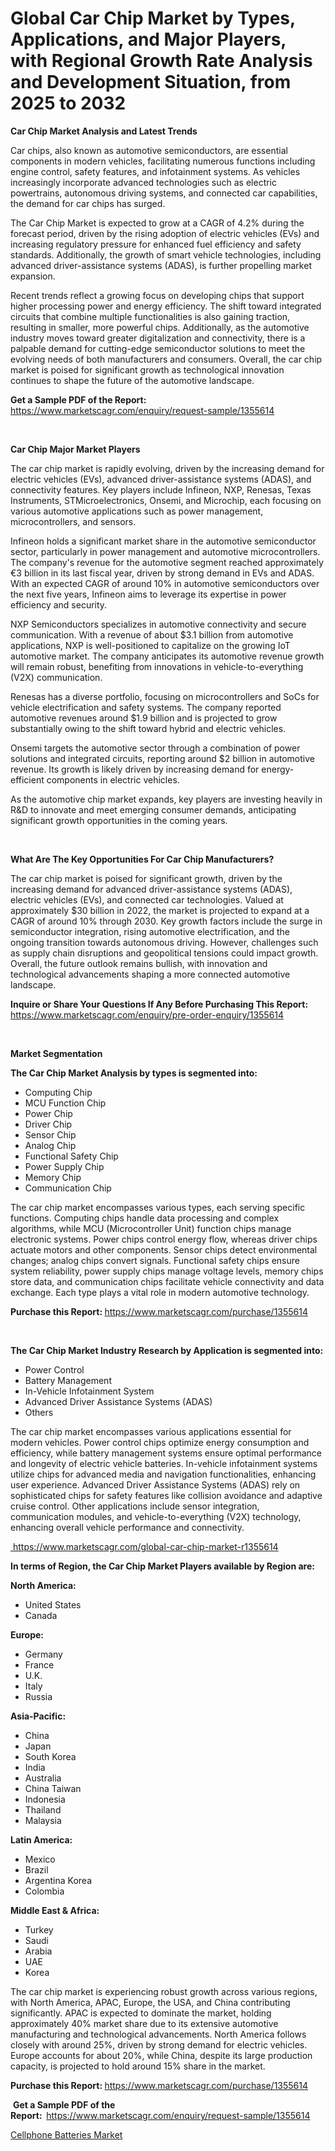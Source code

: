 <p><h1>Global Car Chip Market by Types, Applications, and Major Players, with Regional Growth Rate Analysis and Development Situation, from 2025 to 2032</h1></p><p><strong>Car Chip Market Analysis and Latest Trends</strong></p>
<p><p>Car chips, also known as automotive semiconductors, are essential components in modern vehicles, facilitating numerous functions including engine control, safety features, and infotainment systems. As vehicles increasingly incorporate advanced technologies such as electric powertrains, autonomous driving systems, and connected car capabilities, the demand for car chips has surged. </p><p>The Car Chip Market is expected to grow at a CAGR of 4.2% during the forecast period, driven by the rising adoption of electric vehicles (EVs) and increasing regulatory pressure for enhanced fuel efficiency and safety standards. Additionally, the growth of smart vehicle technologies, including advanced driver-assistance systems (ADAS), is further propelling market expansion.</p><p>Recent trends reflect a growing focus on developing chips that support higher processing power and energy efficiency. The shift toward integrated circuits that combine multiple functionalities is also gaining traction, resulting in smaller, more powerful chips. Additionally, as the automotive industry moves toward greater digitalization and connectivity, there is a palpable demand for cutting-edge semiconductor solutions to meet the evolving needs of both manufacturers and consumers. Overall, the car chip market is poised for significant growth as technological innovation continues to shape the future of the automotive landscape.</p></p>
<p><strong>Get a Sample PDF of the Report:&nbsp;</strong> <a href="https://www.marketscagr.com/enquiry/request-sample/1355614?utm_campaign=2445&utm_medium=2&utm_source=Github&utm_content=ia&utm_term=11022025&utm_id=car-chip">https://www.marketscagr.com/enquiry/request-sample/1355614</a></p>
<p>&nbsp;</p>
<p><strong>Car Chip Major Market Players</strong></p>
<p><p>The car chip market is rapidly evolving, driven by the increasing demand for electric vehicles (EVs), advanced driver-assistance systems (ADAS), and connectivity features. Key players include Infineon, NXP, Renesas, Texas Instruments, STMicroelectronics, Onsemi, and Microchip, each focusing on various automotive applications such as power management, microcontrollers, and sensors.</p><p>Infineon holds a significant market share in the automotive semiconductor sector, particularly in power management and automotive microcontrollers. The company's revenue for the automotive segment reached approximately €3 billion in its last fiscal year, driven by strong demand in EVs and ADAS. With an expected CAGR of around 10% in automotive semiconductors over the next five years, Infineon aims to leverage its expertise in power efficiency and security.</p><p>NXP Semiconductors specializes in automotive connectivity and secure communication. With a revenue of about $3.1 billion from automotive applications, NXP is well-positioned to capitalize on the growing IoT automotive market. The company anticipates its automotive revenue growth will remain robust, benefiting from innovations in vehicle-to-everything (V2X) communication.</p><p>Renesas has a diverse portfolio, focusing on microcontrollers and SoCs for vehicle electrification and safety systems. The company reported automotive revenues around $1.9 billion and is projected to grow substantially owing to the shift toward hybrid and electric vehicles.</p><p>Onsemi targets the automotive sector through a combination of power solutions and integrated circuits, reporting around $2 billion in automotive revenue. Its growth is likely driven by increasing demand for energy-efficient components in electric vehicles.</p><p>As the automotive chip market expands, key players are investing heavily in R&D to innovate and meet emerging consumer demands, anticipating significant growth opportunities in the coming years.</p></p>
<p>&nbsp;</p>
<p><strong>What Are The Key Opportunities For Car Chip Manufacturers?</strong></p>
<p><p>The car chip market is poised for significant growth, driven by the increasing demand for advanced driver-assistance systems (ADAS), electric vehicles (EVs), and connected car technologies. Valued at approximately $30 billion in 2022, the market is projected to expand at a CAGR of around 10% through 2030. Key growth factors include the surge in semiconductor integration, rising automotive electrification, and the ongoing transition towards autonomous driving. However, challenges such as supply chain disruptions and geopolitical tensions could impact growth. Overall, the future outlook remains bullish, with innovation and technological advancements shaping a more connected automotive landscape.</p></p>
<p><strong>Inquire or Share Your Questions If Any Before Purchasing This Report:</strong> <a href="https://www.marketscagr.com/enquiry/pre-order-enquiry/1355614?utm_campaign=2445&utm_medium=2&utm_source=Github&utm_content=ia&utm_term=11022025&utm_id=car-chip">https://www.marketscagr.com/enquiry/pre-order-enquiry/1355614</a></p>
<p>&nbsp;</p>
<p><strong>Market Segmentation</strong></p>
<p><strong>The Car Chip Market Analysis by types is segmented into:</strong></p>
<p><ul><li>Computing Chip</li><li>MCU Function Chip</li><li>Power Chip</li><li>Driver Chip</li><li>Sensor Chip</li><li>Analog Chip</li><li>Functional Safety Chip</li><li>Power Supply Chip</li><li>Memory Chip</li><li>Communication Chip</li></ul></p>
<p><p>The car chip market encompasses various types, each serving specific functions. Computing chips handle data processing and complex algorithms, while MCU (Microcontroller Unit) function chips manage electronic systems. Power chips control energy flow, whereas driver chips actuate motors and other components. Sensor chips detect environmental changes; analog chips convert signals. Functional safety chips ensure system reliability, power supply chips manage voltage levels, memory chips store data, and communication chips facilitate vehicle connectivity and data exchange. Each type plays a vital role in modern automotive technology.</p></p>
<p><strong>Purchase this Report:&nbsp;</strong><a href="https://www.marketscagr.com/purchase/1355614?utm_campaign=2445&utm_medium=2&utm_source=Github&utm_content=ia&utm_term=11022025&utm_id=car-chip">https://www.marketscagr.com/purchase/1355614</a></p>
<p>&nbsp;</p>
<p><strong>The Car Chip Market Industry Research by Application is segmented into:</strong></p>
<p><ul><li>Power Control</li><li>Battery Management</li><li>In-Vehicle Infotainment System</li><li>Advanced Driver Assistance Systems (ADAS)</li><li>Others</li></ul></p>
<p><p>The car chip market encompasses various applications essential for modern vehicles. Power control chips optimize energy consumption and efficiency, while battery management systems ensure optimal performance and longevity of electric vehicle batteries. In-vehicle infotainment systems utilize chips for advanced media and navigation functionalities, enhancing user experience. Advanced Driver Assistance Systems (ADAS) rely on sophisticated chips for safety features like collision avoidance and adaptive cruise control. Other applications include sensor integration, communication modules, and vehicle-to-everything (V2X) technology, enhancing overall vehicle performance and connectivity.</p></p>
<p><a href="https://www.marketscagr.com/global-car-chip-market-r1355614?utm_campaign=2445&utm_medium=2&utm_source=Github&utm_content=ia&utm_term=11022025&utm_id=car-chip">&nbsp;https://www.marketscagr.com/global-car-chip-market-r1355614</a></p>
<p><strong>In terms of Region, the Car Chip Market Players available by Region are:</strong></p>
<p>
    <p> <strong> North America: </strong>
        <ul>
            <li>United States</li>
            <li>Canada</li>
        </ul>
        </p> 
    <p> <strong> Europe: </strong>
        <ul>
            <li>Germany</li>
            <li>France</li>
            <li>U.K.</li>
            <li>Italy</li>
            <li>Russia</li>
        </ul>
        </p> 
    <p> <strong> Asia-Pacific: </strong>
        <ul>
            <li>China</li>
            <li>Japan</li>
            <li>South Korea</li>
            <li>India</li>
            <li>Australia</li>
            <li>China Taiwan</li>
            <li>Indonesia</li>
            <li>Thailand</li>
            <li>Malaysia</li>
        </ul>
        </p> 
    <p> <strong> Latin America: </strong>
        <ul>
            <li>Mexico</li>
            <li>Brazil</li>
            <li>Argentina Korea</li>
            <li>Colombia</li>
        </ul>
        </p> 
    <p> <strong> Middle East & Africa: </strong>
        <ul>
            <li>Turkey</li>
            <li>Saudi</li>
            <li>Arabia</li>
            <li>UAE</li>
            <li>Korea</li>
        </ul>
    </p>
    </p>
<p><p>The car chip market is experiencing robust growth across various regions, with North America, APAC, Europe, the USA, and China contributing significantly. APAC is expected to dominate the market, holding approximately 40% market share due to its extensive automotive manufacturing and technological advancements. North America follows closely with around 25%, driven by strong demand for electric vehicles. Europe accounts for about 20%, while China, despite its large production capacity, is projected to hold around 15% share in the market.</p></p>
<p><strong>Purchase this Report: </strong><a href="https://www.marketscagr.com/purchase/1355614?utm_campaign=2445&utm_medium=2&utm_source=Github&utm_content=ia&utm_term=11022025&utm_id=car-chip">https://www.marketscagr.com/purchase/1355614</a></p>
<p>&nbsp;<strong>Get a Sample PDF of the Report:&nbsp;&nbsp;</strong><a href="https://www.marketscagr.com/enquiry/request-sample/1355614?utm_campaign=2445&utm_medium=2&utm_source=Github&utm_content=ia&utm_term=11022025&utm_id=car-chip">https://www.marketscagr.com/enquiry/request-sample/1355614</a></p>
<p><strong></strong></p>
<p><p><a href="https://github.com/waverlyam689/Market-Research-Report-List-1/blob/main/cellphone-batteries-market.md?utm_campaign=2445&utm_medium=2&utm_source=Github&utm_content=ia&utm_term=11022025&utm_id=car-chip">Cellphone Batteries Market</a></p></p>